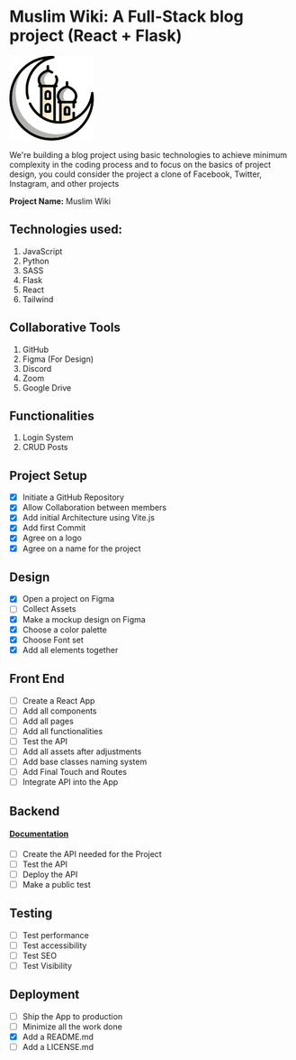 # Muslim Wiki: A Full-Stack blog project (React + Flask)

<img src="./public/logo.png" width="150px" height="150px" />

We're building a blog project using basic technologies to achieve minimum complexity in the coding process and to focus on the basics of project design, you could consider the project a clone of Facebook, Twitter, Instagram, and other projects

**Project Name:** Muslim Wiki

## Technologies used:

1. JavaScript
2. Python
3. SASS
4. Flask
5. React
7. Tailwind

## Collaborative Tools

1. GitHub
2. Figma (For Design)
3. Discord
4. Zoom
5. Google Drive

## Functionalities

1. Login System
2. CRUD Posts

## Project Setup

- [x] Initiate a GitHub Repository
- [x] Allow Collaboration between members
- [x] Add initial Architecture using Vite.js
- [x] Add first Commit
- [x] Agree on a logo
- [x] Agree on a name for the project

## Design

- [x] Open a project on Figma
- [ ] Collect Assets
- [x] Make a mockup design on Figma
- [x] Choose a color palette
- [x] Choose Font set
- [x] Add all elements together

## Front End

- [ ] Create a React App
- [ ] Add all components
- [ ] Add all pages
- [ ] Add all functionalities
- [ ] Test the API
- [ ] Add all assets after adjustments
- [ ] Add base classes naming system
- [ ] Add Final Touch and Routes
- [ ] Integrate API into the App

## Backend
####  <u><a href=".\backend\BACKEND.md">Documentation</a></u>

- [ ] Create the API needed for the Project
- [ ] Test the API
- [ ] Deploy the API
- [ ] Make a public test

## Testing

- [ ] Test performance
- [ ] Test accessibility
- [ ] Test SEO
- [ ] Test Visibility

## Deployment

- [ ] Ship the App to production
- [ ] Minimize all the work done
- [x] Add a README.md
- [ ] Add a LICENSE.md
